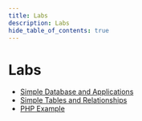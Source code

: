 ```yaml
---
title: Labs
description: Labs
hide_table_of_contents: true
---
```


# Labs

* [Simple Database and Applications](/labs/simple-database-and-applications)
* [Simple Tables and Relationships](/labs/simple-tables-and-relationships)
* [PHP Example](/labs/php-example)
